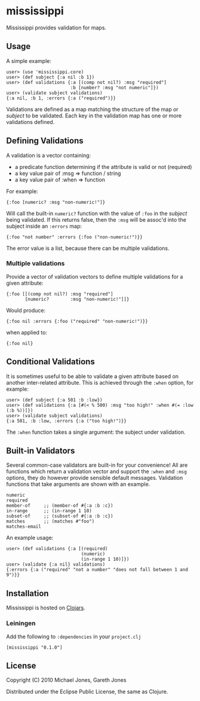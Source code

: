 # mississippi

Mississippi provides validation for maps.

## Usage

A simple example:

    user> (use 'mississippi.core)
    user> (def subject {:a nil :b 1})
    user> (def validations {:a [(comp not nil?) :msg "required"]
                            :b [number? :msg "not numeric"]})
    user> (validate subject validations)
    {:a nil, :b 1, :errors {:a ("required")}}

Validations are defined as a map matching the structure of the map or
_subject_ to be validated. Each key in the validation map has one or
more validations defined.

## Defining Validations

A validation is a vector containing: 

* a predicate function determining if the attribute is valid or not (required)
* a key value pair of :msg => function / string 
* a key value pair of :when => function

For example:

    {:foo [numeric? :msg "non-numeric!"]}

Will call the built-in `numeric?` function with the value of `:foo` in
the _subject_ being validated. If this returns false, then the `:msg`
will be assoc'd into the subject inside an `:errors` map:

    {:foo "not number" :errors {:foo ("non-numeric!")}}

The error value is a list, because there can be multiple validations.

### Multiple validations

Provide a vector of validation vectors to define multiple validations
for a given attribute:

    {:foo [[(comp not nil?) :msg "required"]
           [numeric?        :msg "non-numeric!"]]}

Would produce:

    {:foo nil :errors {:foo ("required" "non-numeric!")}}

when applied to:

    {:foo nil}

## Conditional Validations

It is sometimes useful to be able to validate a given attribute based
on another inter-related attribute. This is achieved through the
`:when` option, for example:

    user> (def subject {:a 501 :b :low})
    user> (def validations {:a [#(< % 500) :msg "too high!" :when #(= :low (:b %))]})
    user> (validate subject validations)
    {:a 501, :b :low, :errors {:a ("too high!")}}

The `:when` function takes a single argument: the subject under
validation.

## Built-in Validators

Several common-case validators are built-in for your convenience! All
are functions which return a validation vector and support the `:when`
and `:msg` options, they do however provide sensible default messages.
Validation functions that take arguments are shown with an example.

    numeric
    required
    member-of     ;; (member-of #{:a :b :c})
    in-range      ;; (in-range 1 10)
    subset-of     ;; (subset-of #{:a :b :c})
    matches       ;; (matches #"foo")
    matches-email

An example usage:

    user> (def validations {:a [(required)
                                (numeric)
                                (in-range 1 10)]})
    user> (validate {:a nil} validations)
    {:errors {:a ("required" "not a number" "does not fall between 1 and 9")}}

## Installation

Mississippi is hosted on [Clojars](http://www.clojars.org).

### Leiningen

Add the following to `:dependencies` in your `project.clj`

    [mississippi "0.1.0"]

## License

Copyright (C) 2010 Michael Jones, Gareth Jones

Distributed under the Eclipse Public License, the same as Clojure.

